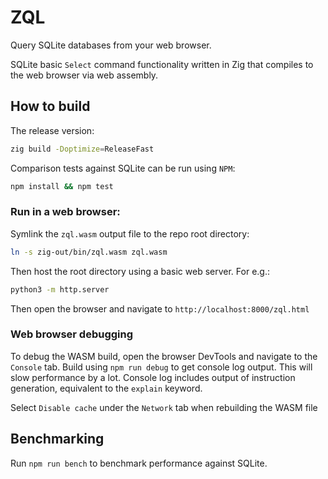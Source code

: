 # ZQL

Query SQLite databases from your web browser.

SQLite basic `Select` command functionality written in Zig that compiles to the web browser via web assembly.

## How to build

The release version:
```bash
zig build -Doptimize=ReleaseFast
```

Comparison tests against SQLite can be run using `NPM`:
```bash
npm install && npm test 
```

### Run in a web browser:

Symlink the `zql.wasm` output file to the repo root directory:
```bash
ln -s zig-out/bin/zql.wasm zql.wasm
```

Then host the root directory using a basic web server. For e.g.:
```bash
python3 -m http.server
```

Then open the browser and navigate to `http://localhost:8000/zql.html`

### Web browser debugging

To debug the WASM build, open the browser DevTools and navigate to the `Console` tab.
Build using `npm run debug` to get console log output. This will slow performance by a lot.
Console log includes output of instruction generation, equivalent to the `explain` keyword.

Select `Disable cache` under the `Network` tab when rebuilding the WASM file

## Benchmarking

Run `npm run bench` to benchmark performance against SQLite.

